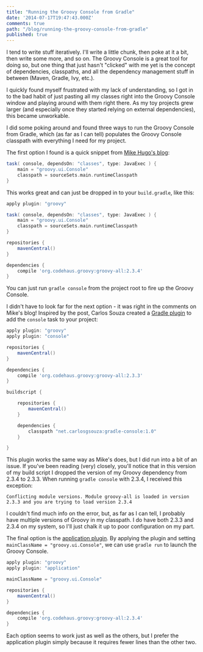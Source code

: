 ```yaml
---
title: "Running the Groovy Console from Gradle"
date: '2014-07-17T19:47:43.000Z'
comments: true
path: "/blog/running-the-groovy-console-from-gradle"
published: true
---
```

I tend to write stuff iteratively. I'll write a little chunk, then poke at it a bit, then write some more, and so on. The Groovy Console is a great tool for doing so, but one thing that just hasn't "clicked" with me yet is the concept of dependencies, classpaths, and all the dependency management stuff in between (Maven, Gradle, Ivy, etc.). 

I quickly found myself frustrated with my lack of understanding, so I got in to the bad habit of just pasting all my classes right into the Groovy Console window and playing around with them right there. As my toy projects grew larger (and especially once they started relying on external dependencies), this became unworkable. 

I did some poking around and found three ways to run the Groovy Console from Gradle, which (as far as I can tell) populates the Groovy Console classpath with everything I need for my project.

<!-- more -->

The first option I found is a quick snippet from [Mike Hugo's blog](http://piraguaconsulting.blogspot.com/2012/02/gradle-groovy-console.html):

``` groovy
task( console, dependsOn: "classes", type: JavaExec ) {
	main = "groovy.ui.Console"
	classpath = sourceSets.main.runtimeClasspath
}
```

This works great and can just be dropped in to your `build.gradle`, like this:

``` groovy
apply plugin: "groovy"

task( console, dependsOn: "classes", type: JavaExec ) {
	main = "groovy.ui.Console"
	classpath = sourceSets.main.runtimeClasspath
}

repositories {
	mavenCentral()
}

dependencies {
	compile 'org.codehaus.groovy:groovy-all:2.3.4'
}
```

You can just run `gradle console` from the project root to fire up the Groovy Console.

I didn't have to look far for the next option - it was right in the comments on Mike's blog! Inspired by the post, Carlos Souza created a [Gradle plugin](https://github.com/carlosgsouza/gradle-console) to add the `console` task to your project:

``` groovy
apply plugin: "groovy"
apply plugin: "console"

repositories {
	mavenCentral()
}

dependencies {
	compile 'org.codehaus.groovy:groovy-all:2.3.3'
}

buildscript {

	repositories {
		mavenCentral()
	}

	dependencies {
		classpath "net.carlosgsouza:gradle-console:1.0"
	}

}
```

This plugin works the same way as Mike's does, but I did run into a bit of an issue. If you've been reading (very) closely, you'll notice that in this version of my build script I dropped the version of my Groovy dependency from 2.3.4 to 2.3.3. When running `gradle console` with 2.3.4, I received this exception:

`Conflicting module versions. Module groovy-all is loaded in version 2.3.3 and you are trying to load version 2.3.4`

I couldn't find much info on the error, but, as far as I can tell, I probably have multiple versions of Groovy in my classpath. I do have both 2.3.3 and 2.3.4 on my system, so I'll just chalk it up to poor configuration on my part.

The final option is the [application plugin](http://www.gradle.org/docs/current/userguide/application_plugin.html). By applying the plugin and setting `mainClassName = "groovy.ui.Console"`, we can use `gradle run` to launch the Groovy Console.

``` groovy
apply plugin: "groovy"
apply plugin: "application"

mainClassName = "groovy.ui.Console"

repositories {
	mavenCentral()
}

dependencies {
	compile 'org.codehaus.groovy:groovy-all:2.3.4'
}
```

Each option seems to work just as well as the others, but I prefer the application plugin simply because it requires fewer lines than the other two.
